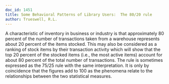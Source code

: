 ```yaml
---
doc_id: 1451
title: Some Behavioral Patterns of Library Users:  The 80/20 rule
author: Trueswell, R.L.
---
```


A characteristic of inventory in business or industry
is that approximately 80 percent of the number of
transactions taken from a warehouse represents about
20 percent of the items stocked.  This may also be
considered as a ranking of stock items by their
transaction activity which will show that the top 20
percent of the stocked items (i.e., the most active
items) account for about 80 percent of the total
number of transactions.  The rule is sometimes
expressed as the 75/25 rule with the same interpretation.
It is only by coincidence that the figures add to 100
as the phenomena relate to the relationships between
the two statistical measures.
